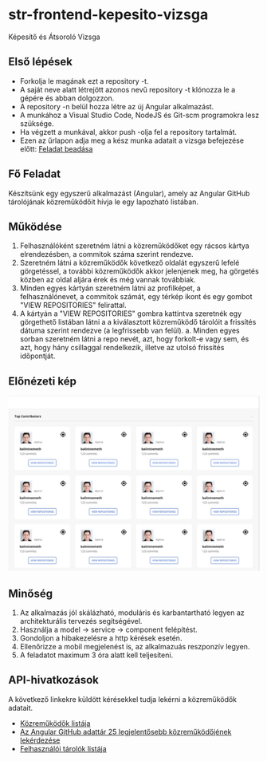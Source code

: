 # str-frontend-kepesito-vizsga
Képesítő és Átsoroló Vizsga

## Első lépések
- Forkolja le magának ezt a repository -t.
- A saját neve alatt létrejött azonos nevű repository -t klónozza le a gépére és abban dolgozzon.
- A repository -n belül hozza létre az új Angular alkalmazást.
- A munkához a Visual Studio Code, NodeJS és Git-scm programokra lesz szüksége.
- Ha végzett a munkával, akkor push -olja fel a repository tartalmát.
- Ezen az űrlapon adja meg a kész munka adatait a vizsga befejezése előtt:
[Feladat beadása](https://forms.office.com/r/A4CHveP7yY)

## Fő Feladat
Készítsünk egy egyszerű alkalmazást (Angular), amely az Angular GitHub tárolójának közreműködőit hívja le egy
lapozható listában.

## Működése
1. Felhasználóként szeretném látni a közreműködőket egy rácsos kártya elrendezésben, a commitok száma szerint rendezve.
2. Szeretném látni a közreműködők következő oldalát egyszerű lefelé görgetéssel, a további közreműködők akkor jelenjenek meg, 
ha görgetés közben az oldal aljára érek és még vannak továbbiak.
3. Minden egyes kártyán szeretném látni az profilképet, a felhasználónevet, a commitok számát, egy térkép ikont és 
egy gombot "VIEW REPOSITORIES" felirattal.
5. A kártyán a "VIEW REPOSITORIES" gombra kattintva szeretnék egy görgethető listában látni a
a kiválasztott közreműködő tárolóit a frissítés dátuma szerint rendezve (a legfrissebb van felül).
a. Minden egyes sorban szeretném látni a repo nevét, azt, hogy forkolt-e vagy sem, és azt, hogy 
hány csillaggal rendelkezik, illetve az utolsó frissítés időpontját.

## Előnézeti kép
![előnézet](str-kep.JPG)

## Minőség
1. Az alkalmazás jól skálázható, moduláris és karbantartható legyen az architekturális tervezés segítségével.
2. Használja a model -> service -> component felépítést.
2. Gondoljon a hibakezelésre a http kérések esetén.
4. Ellenőrizze a mobil megjelenést is, az alkalmazuás reszponzív legyen.
5. A feladatot maximum 3 óra alatt kell teljesíteni.

## API-hivatkozások
A következő linkekre küldött kérésekkel tudja lekérni a közreműködők adatait.
- [Közreműködők listája](https://developer.github.com/v3/repos/#list-contributors)
- [Az Angular GitHub adattár 25 legjelentősebb közreműködőjének lekérdezése](https://api.github.com/repos/angular/angular/contributors?page=1&per_page=25)
- [Felhasználói tárolók listája](https://developer.github.com/v3/repos/#list-user-repositories)
